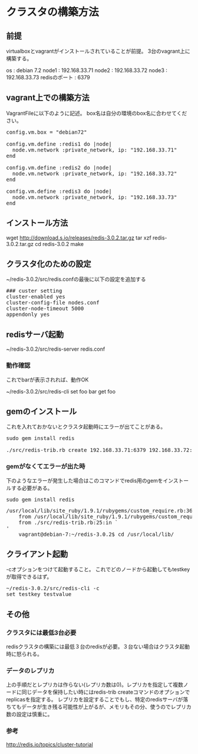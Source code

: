 # クラスタの構築方法

## 前提
virtualboxとvagrantがインストールされていることが前提。
3台のvagrant上に構築する。

os : debian 7.2
node1 : 192.168.33.71
node2 : 192.168.33.72
node3 : 192.168.33.73
redisのポート : 6379

## vagrant上での構築方法
VagrantFileに以下のように記述。
box名は自分の環境のbox名に合わせてください。

<pre>
config.vm.box = "debian72"

config.vm.define :redis1 do |node|
  node.vm.network :private_network, ip: "192.168.33.71"
end

config.vm.define :redis2 do |node|
  node.vm.network :private_network, ip: "192.168.33.72"
end

config.vm.define :redis3 do |node|
  node.vm.network :private_network, ip: "192.168.33.73"
end
</pre>

## インストール方法
wget http://download.s.io/releases/redis-3.0.2.tar.gz
tar xzf redis-3.0.2.tar.gz
cd redis-3.0.2
make

## クラスタ化のための設定
~/redis-3.0.2/src/redis.confの最後に以下の設定を追加する

<pre>
### custer setting
cluster-enabled yes
cluster-config-file nodes.conf
cluster-node-timeout 5000
appendonly yes
</pre>


## redisサーバ起動
~/redis-3.0.2/src/redis-server redis.conf

### 動作確認
これでbarが表示されれば、動作OK

</pre>
~/redis-3.0.2/src/redis-cli
set foo bar
get foo
</pre>

## gemのインストール
これを入れておかないとクラスタ起動時にエラーが出てことがある。

<pre>
sudo gem install redis
</pre.


## クラスタ作成
<pre>
./src/redis-trib.rb create 192.168.33.71:6379 192.168.33.72:6379 192.168.33.73:6379
</pre>

### gemがなくてエラーが出た時
下のようなエラーが発生した場合はこのコマンドでredis用のgemをインストールする必要がある。

<pre>
sudo gem install redis
</pre>

<pre>
/usr/local/lib/site_ruby/1.9.1/rubygems/custom_require.rb:36:in `require': cannot load such file -- redis (LoadError)
	from /usr/local/lib/site_ruby/1.9.1/rubygems/custom_require.rb:36:in `require'
    from ./src/redis-trib.rb:25:in `<main>'
    vagrant@debian-7:~/redis-3.0.2$ cd /usr/local/lib/
</pre>


## クライアント起動
-cオプションをつけて起動すること。
これでどのノードから起動してもtestkeyが取得できるはず。

<pre>
~/redis-3.0.2/src/redis-cli -c
set testkey testvalue
</pre>


## その他

### クラスタには最低3台必要
redisクラスタの構築には最低３台のredisが必要。３台ない場合はクラスタ起動時に怒られる。


### データのレプリカ
上の手順だとレプリカは作らない(レプリカ数は0)。レプリカを指定して複数ノードに同じデータを保持したい時にはredis-trib createコマンドのオプションでreplicasを指定する。
レプリカを設定することでもし、特定のredisサーバが落ちてもデータが生き残る可能性が上がるが、メモリもその分、使うのでレプリカ数の設定は慎重に。


### 参考

http://redis.io/topics/cluster-tutorial




